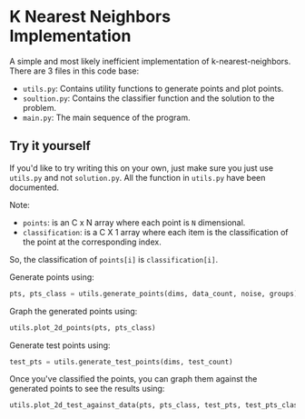 # K Nearest Neighbors Implementation

A simple and most likely inefficient implementation of k-nearest-neighbors.
There are 3 files in this code base:

- `utils.py`: Contains utility functions to generate points and plot points.
- `soultion.py`: Contains the classifier function and the solution to the
  problem.
- `main.py`: The main sequence of the program.

## Try it yourself

If you'd like to try writing this on your own, just make sure you just use
`utils.py` and not `solution.py`. All the function in `utils.py` have been
documented.

Note:

- `points`: is an C x N array where each point is `N` dimensional.
- `classification`: is a C X 1 array where each item is the classification of
  the point at the corresponding index.

So, the classification of `points[i]` is `classification[i]`.

Generate points using:

```python
pts, pts_class = utils.generate_points(dims, data_count, noise, groups)
```

Graph the generated points using:

```python
utils.plot_2d_points(pts, pts_class)
```

Generate test points using:

```python
test_pts = utils.generate_test_points(dims, test_count)
```

Once you've classified the points, you can graph them against the generated
points to see the results using:

```python
utils.plot_2d_test_against_data(pts, pts_class, test_pts, test_pts_class)
```
